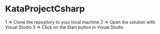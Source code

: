 # KataProjectCsharp
1 => Clone the repository to your local machine
2 => Open the solution with Visual Studio 
3 => Click on the Start button in Visual Studio

